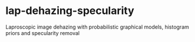 # lap-dehazing-specularity
Laproscopic image dehazing with probabilistic graphical models, histogram priors and specularity removal
